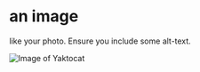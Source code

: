 # an image
like your photo. Ensure you include some alt-text.

![Image of Yaktocat](https://octodex.github.com/images/yaktocat.png)
